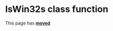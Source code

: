 # IsWin32s class function #

This page has [**moved**](https://lib-docs.delphidabbler.com/SysInfo/5/API/TPJOSInfo-IsWin32s)